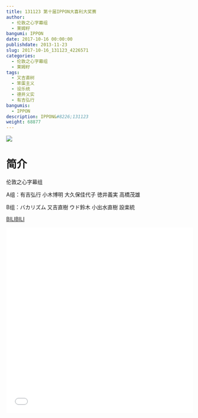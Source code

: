```yaml
---
title: 131123 第十届IPPON大喜利大奖赛
author: 
  - 伦敦之心字幕组
  - 莱姆籽
bangumi: IPPON
date: 2017-10-16 00:00:00
publishdate: 2013-11-23
slug: 2017-10-16_131123_4226571
categories: 
  - 伦敦之心字幕组
  - 莱姆籽
tags: 
  - 又吉直树
  - 笨蛋主义
  - 设乐统
  - 德井义实
  - 有吉弘行
bangumis: 
  - IPPON
description: IPPON&#8226;131123
weight: 68877
---
```


![](https://i.imgur.com/a9gAL88.jpg)

# 简介  
伦敦之心字幕组 


A组：有吉弘行 小木博明 大久保佳代子 徳井義実 高橋茂雄


B组：バカリズム 又吉直樹  ウド鈴木 小出水直樹 設楽統

  [BILIBILI](https://www.bilibili.com/video/av4226571/)


<div class="vcontainer">  <iframe class='video' src="//www.bilibili.com/blackboard/player.html?aid=4226571" width="100%" height="500" frameborder="0" allowfullscreen="allowfullscreen"></iframe></div>
